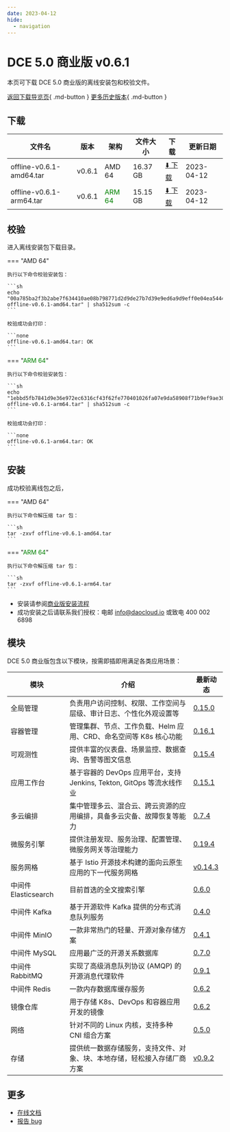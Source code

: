 ```yaml
---
date: 2023-04-12
hide:
  - navigation
---
```


# DCE 5.0 商业版 v0.6.1

本页可下载 DCE 5.0 商业版的离线安装包和校验文件。

[返回下载导览页](../index.md#_2){ .md-button } [更多历史版本](./dce5-installer-history.md){ .md-button }

## 下载

| 文件名 | 版本 | 架构 | 文件大小 | 下载 | 更新日期 |
| ----- | --- | --- | ----- | ----- | ------ |
| offline-v0.6.1-amd64.tar | v0.6.1 | AMD 64 | 16.37 GB | [:arrow_down: 下载](https://qiniu-download-public.daocloud.io/DaoCloud_Enterprise/dce5/offline-v0.6.1-amd64.tar) | 2023-04-12 |
| offline-v0.6.1-arm64.tar | v0.6.1 | <font color="green">ARM 64</font> | 15.15 GB | [:arrow_down: 下载](https://qiniu-download-public.daocloud.io/DaoCloud_Enterprise/dce5/offline-v0.6.1-arm64.tar) | 2023-04-12 |

## 校验

进入离线安装包下载目录。

=== "AMD 64"

    执行以下命令校验安装包：

    ```sh
    echo "00a785ba2f3b2abe7f634410ae08b798771d2d9de27b7d39e9ed6a9d9eff0e04ea544478b04f75610190b7f46c33179711ac5be6ecd219ea4f407c38850d350c  offline-v0.6.1-amd64.tar" | sha512sum -c
    ```

    校验成功会打印：

    ```none
    offline-v0.6.1-amd64.tar: OK
    ```

=== "<font color="green">ARM 64</font>"

    执行以下命令校验安装包：

    ```sh
    echo "1ebbd5fb7841d9e36e972ec6316cf43f62fe770401026fa07e9da58908f71b9ef9ae30c4b345efc60fb1a8ee3a6a2ba1f1e50b9858da223b56dca17a32548733  offline-v0.6.1-arm64.tar" | sha512sum -c
    ```

    校验成功会打印：

    ```none
    offline-v0.6.1-arm64.tar: OK
    ```

## 安装

成功校验离线包之后，

=== "AMD 64"

    执行以下命令解压缩 tar 包：

    ```sh
    tar -zxvf offline-v0.6.1-amd64.tar
    ```

=== "<font color="green">ARM 64</font>"

    执行以下命令解压缩 tar 包：

    ```sh
    tar -zxvf offline-v0.6.1-arm64.tar
    ```

- 安装请参阅[商业版安装流程](../../install/commercial/start-install.md)
- 成功安装之后请联系我们授权：电邮 info@daocloud.io 或致电 400 002 6898

## 模块

DCE 5.0 商业版包含以下模块，按需即插即用满足各类应用场景：

| 模块 | 介绍 | 最新动态 |
| ---- | --- | ------ |
| 全局管理 | 负责用户访问控制、权限、工作空间与层级、审计日志、个性化外观设置等 | [0.15.0](../../ghippo/intro/release-notes.md#v0150) |
| 容器管理 | 管理集群、节点、工作负载、Helm 应用、CRD、命名空间等 K8s 核心功能 | [0.16.1](../../kpanda/intro/release-notes.md#v0161) |
| 可观测性 | 提供丰富的仪表盘、场景监控、数据查询、告警等图文信息 | [0.15.4](../../insight/intro/releasenote.md#v0154) |
| 应用工作台 | 基于容器的 DevOps 应用平台，支持 Jenkins, Tekton, GitOps 等流水线作业 | [0.15.1](../../amamba/intro/release-notes.md#v0151) |
| 多云编排 | 集中管理多云、混合云、跨云资源的应用编排，具备多云灾备、故障恢复等能力 | [0.7.4](../../kairship/intro/release-notes.md#v074) |
| 微服务引擎 | 提供注册发现、服务治理、配置管理、微服务网关等治理能力 | [0.19.4](../../skoala/intro/release-notes.md#v0194) |
| 服务网格 | 基于 Istio 开源技术构建的面向云原生应用的下一代服务网格 | [v0.14.3](../../mspider/intro/release-notes.md#v0143) |
| 中间件 Elasticsearch | 目前首选的全文搜索引擎 | [0.6.0](../../middleware/elasticsearch/release-notes.md#v060) |
| 中间件 Kafka | 基于开源软件 Kafka 提供的分布式消息队列服务 | [0.4.0](../../middleware/kafka/release-notes.md#v040) |
| 中间件 MinIO | 一款非常热门的轻量、开源对象存储方案 | [0.4.1](../../middleware/minio/release-notes.md#v041) |
| 中间件 MySQL | 应用最广泛的开源关系数据库 | [0.7.0](../../middleware/mysql/release-notes.md#v070) |
| 中间件 RabbitMQ | 实现了高级消息队列协议 (AMQP) 的开源消息代理软件 | [0.9.1](../../middleware/rabbitmq/release-notes.md#v091) |
| 中间件 Redis | 一款内存数据库缓存服务 | [0.6.2](../../middleware/redis/release-notes.md#v062) |
| 镜像仓库 | 用于存储 K8s、DevOps 和容器应用开发的镜像 | [0.6.2](../../kangaroo/intro/release-notes.md) |
| 网络 | 针对不同的 Linux 内核，支持多种 CNI 组合方案 | [0.5.0](../../network/intro/releasenotes.md#v050) |
| 存储 | 提供统一数据存储服务，支持文件、对象、块、本地存储，轻松接入存储厂商方案 | [v0.9.2](../../storage/hwameistor/releasenotes.md#v092) |

## 更多

- [在线文档](../../dce/index.md)
- [报告 bug](https://github.com/DaoCloud/DaoCloud-docs/issues)
